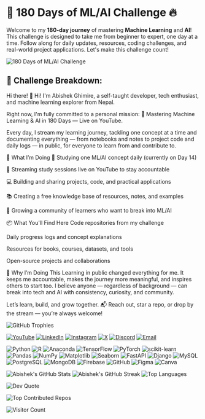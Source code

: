 # **🚀 180 Days of ML/AI Challenge** 🔥

Welcome to my **180-day journey** of mastering **Machine Learning** and **AI**! This challenge is designed to take me from beginner to expert, one day at a time. Follow along for daily updates, resources, coding challenges, and real-world project applications. Let's make this challenge count!

![180 Days of ML/AI Challenge](https://github.com/user-attachments/assets/95db4aa7-ad40-44ee-85fc-21b13eccadc3)

## 🎯 Challenge Breakdown:
Hi there! 👋
Hi! I'm Abishek Ghimire, a self-taught developer, tech enthusiast, and machine learning explorer from Nepal.

Right now, I'm fully committed to a personal mission:
🎯 Mastering Machine Learning & AI in 180 Days — Live on YouTube.

Every day, I stream my learning journey, tackling one concept at a time and documenting everything — from notebooks and notes to project code and daily logs — in public, for everyone to learn from and contribute to.

🚀 What I’m Doing
🧠 Studying one ML/AI concept daily (currently on Day 14)

🎥 Streaming study sessions live on YouTube to stay accountable

💻 Building and sharing projects, code, and practical applications

📚 Creating a free knowledge base of resources, notes, and examples

🌱 Growing a community of learners who want to break into ML/AI

📦 What You'll Find Here
Code repositories from my challenge

Daily progress logs and concept explanations

Resources for books, courses, datasets, and tools

Open-source projects and collaborations

🙌 Why I’m Doing This
Learning in public changed everything for me. It keeps me accountable, makes the journey more meaningful, and inspires others to start too.
I believe anyone — regardless of background — can break into tech and AI with consistency, curiosity, and community.

Let’s learn, build, and grow together.
📬 Reach out, star a repo, or drop by the stream — you’re always welcome!

![GitHub Trophies](https://github-profile-trophy.vercel.app/?username=Abishek-0777&theme=gruvbox&no-frame=true&margin-w=4)


[![YouTube](https://img.shields.io/badge/YouTube-%23FF0000.svg?logo=YouTube&logoColor=white)](https://youtube.com/@Abishek_0777)
[![LinkedIn](https://img.shields.io/badge/LinkedIn-%230077B5.svg?logo=linkedin&logoColor=white)](https://www.linkedin.com/in/abishek-ghimire-ab88072a7/)
[![Instagram](https://img.shields.io/badge/Instagram-%23E4405F.svg?logo=Instagram&logoColor=white)](https://instagram.com/abixshek0777)
[![X](https://img.shields.io/badge/X-black.svg?logo=X&logoColor=white)](https://x.com/Abishek_0808)
[![Discord](https://img.shields.io/badge/Discord-%237289DA.svg?logo=discord&logoColor=white)](https://discord.gg/54t5XsXf)
[![Email](https://img.shields.io/badge/Email-D14836?logo=gmail&logoColor=white)](mailto:technosoft0777@gmail.com)

![Python](https://img.shields.io/badge/Python-3670A0?style=for-the-badge&logo=python&logoColor=ffdd54)
![R](https://img.shields.io/badge/R-276DC3?style=for-the-badge&logo=r&logoColor=white)
![Anaconda](https://img.shields.io/badge/Anaconda-44A833?style=for-the-badge&logo=anaconda&logoColor=white)
![TensorFlow](https://img.shields.io/badge/TensorFlow-FF6F00?style=for-the-badge&logo=tensorflow&logoColor=white)
![PyTorch](https://img.shields.io/badge/PyTorch-EE4C2C?style=for-the-badge&logo=pytorch&logoColor=white)
![scikit-learn](https://img.shields.io/badge/scikit--learn-F7931E?style=for-the-badge&logo=scikit-learn&logoColor=white)
![Pandas](https://img.shields.io/badge/Pandas-150458?style=for-the-badge&logo=pandas&logoColor=white)
![NumPy](https://img.shields.io/badge/NumPy-013243?style=for-the-badge&logo=numpy&logoColor=white)
![Matplotlib](https://img.shields.io/badge/Matplotlib-ffffff?style=for-the-badge&logo=matplotlib&logoColor=black)
![Seaborn](https://img.shields.io/badge/Seaborn-3776AB?style=for-the-badge&logo=python&logoColor=white)
![FastAPI](https://img.shields.io/badge/FastAPI-005571?style=for-the-badge&logo=fastapi)
![Django](https://img.shields.io/badge/Django-092E20?style=for-the-badge&logo=django&logoColor=white)
![MySQL](https://img.shields.io/badge/MySQL-4479A1?style=for-the-badge&logo=mysql&logoColor=white)
![PostgreSQL](https://img.shields.io/badge/PostgreSQL-316192?style=for-the-badge&logo=postgresql&logoColor=white)
![MongoDB](https://img.shields.io/badge/MongoDB-4ea94b?style=for-the-badge&logo=mongodb&logoColor=white)
![Firebase](https://img.shields.io/badge/Firebase-FFCA28?style=for-the-badge&logo=firebase&logoColor=black)
![GitHub](https://img.shields.io/badge/GitHub-181717?style=for-the-badge&logo=github&logoColor=white)
![Figma](https://img.shields.io/badge/Figma-F24E1E?style=for-the-badge&logo=figma&logoColor=white)
![Canva](https://img.shields.io/badge/Canva-00C4CC?style=for-the-badge&logo=canva&logoColor=white)

![Abishek's GitHub Stats](https://github-readme-stats.vercel.app/api?username=Abishek-0777&show_icons=true&theme=radical)
![Abishek's GitHub Streak](https://github-readme-streak-stats.herokuapp.com/?user=Abishek-0777&theme=radical)
![Top Languages](https://github-readme-stats.vercel.app/api/top-langs/?username=Abishek-0777&layout=compact&theme=radical)

![Dev Quote](https://quotes-github-readme.vercel.app/api?type=horizontal&theme=radical)

![Top Contributed Repos](https://github-contributor-stats.vercel.app/api?username=Abishek-0777&limit=5&theme=dark&combine_all_yearly_contributions=true)

![Visitor Count](https://visitcount.itsvg.in/api?id=Abishek-0777&icon=6&color=0)




